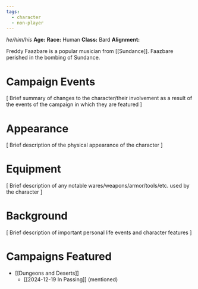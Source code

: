 ```yaml
---
tags:
  - character
  - non-player
---
```

_he/him/his_
**Age:**
**Race:** Human
**Class:** Bard
**Alignment:**

Freddy Faazbare is a popular musician from [[Sundance]]. Faazbare perished in the bombing of Sundance.

# Campaign Events

\[ Brief summary of changes to the character/their involvement as a result of the events of the campaign in which they are featured ]

# Appearance

\[ Brief description of the physical appearance of the character ]

# Equipment

\[ Brief description of any notable wares/weapons/armor/tools/etc. used by the character ]

# Background

\[ Brief description of important personal life events and character features ]

# Campaigns Featured

- [[Dungeons and Deserts]]
	- [[2024-12-19 In Passing]] (mentioned)